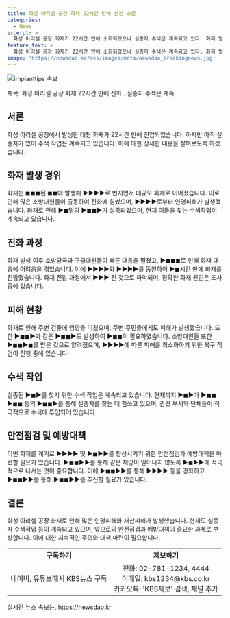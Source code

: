 ```yaml
---
title: 화성 아리셀 공장 화재 22시간 만에 완전 소멸
categories:
  - News
excerpt: >
  화성 아리셀 공장 화재가 22시간 만에 소화되었으나 실종자 수색은 계속되고 있다. 화재 발생 이후 소방당국과 구조대가 현장에서 험난한 화재 속에서 실종자를 수색하고 있다. 해당 사태로 인해 공장 내 손상이 심각한 것으로 보이며, 정확한 피해 규모는 아직 파악되지 않았다. 사고 원인과 추가 소식은 계속해서 업데이트될 예정이다. (출처: 공동취재단)
feature_text: >
  화성 아리셀 공장 화재가 22시간 만에 소화되었으나 실종자 수색은 계속되고 있다. 화재 발생 이후 소방당국과 구조대가 현장에서 험난한 화재 속에서 실종자를 수색하고 있다. 해당 사태로 인해 공장 내 손상이 심각한 것으로 보이며, 정확한 피해 규모는 아직 파악되지 않았다. 사고 원인과 추가 소식은 계속해서 업데이트될 예정이다. (출처: 공동취재단)
image: 'https://newsdao.kr/res/images/meta/newsdao_breakingnews.jpg'
---
```


<p><img src="https://newsdao.kr/res/images/meta/newsdao_breakingnews.jpg" alt="implanttips 속보" /></p>

<p>제목: 화성 아리셀 공장 화재 22시간 만에 진화...실종자 수색은 계속</p>

<h2 data-ke-size="size26">서론</h2>

<p data-ke-size="size16">화성 아리셀 공장에서 발생한 대형 화재가 22시간 만에 진압되었습니다. 하지만 아직 실종자가 있어 수색 작업은 계속되고 있습니다. 이에 대한 상세한 내용을 살펴보도록 하겠습니다.</p>

<h2 data-ke-size="size26">화재 발생 경위</h2>

<p data-ke-size="size16">화재는 ◼︎◼︎◼︎된 ◼︎◼︎에 발생해 ▶︎▶︎▶︎▶︎로 번지면서 대규모 화재로 이어졌습니다. 이로 인해 많은 소방대원들이 출동하여 진화에 힘썼으며, ▶︎▶︎▶︎▶︎로부터 인명피해가 발생했습니다. 화재로 인해 ▶︎◼︎명의 ▶︎◼︎◼︎▶︎가 실종되었으며, 현재 이들을 찾는 수색작업이 계속되고 있습니다.</p>

<h2 data-ke-size="size26">진화 과정</h2>

<p data-ke-size="size16">화재 발생 이후 소방당국과 구급대원들이 빠른 대응을 펼쳤고, ▶︎◼︎◼︎◼︎로 인해 화재 대응에 어려움을 겪었습니다. 이에 ▶︎▶︎▶︎▶︎와 ▶︎▶︎▶︎▶︎를 동원하여 ▶︎◼︎시간 만에 화재를 진압했습니다. 화재 진압 과정에서 ▶︎▶︎▶︎ 된 것으로 파악되며, 정확한 화재 원인은 조사 중에 있습니다.</p>

<h2 data-ke-size="size26">피해 현황</h2>

<p data-ke-size="size16">화재로 인해 주변 건물에 영향을 미쳤으며, 주변 주민들에게도 피해가 발생했습니다. 또한 ▶︎◼︎◼︎▶︎과 같은 ▶︎◼︎◼︎▶︎도 발생하여 ▶︎◼︎◼︎이 필요하였습니다. 소방대원들 또한 ▶︎◼︎◼︎▶︎◼︎를 받은 것으로 알려졌으며, ▶︎▶︎▶︎▶︎에 따른 피해를 최소화하기 위한 복구 작업이 진행 중에 있습니다.</p>

<h2 data-ke-size="size26">수색 작업</h2>

<p data-ke-size="size16">실종된 ▶︎◼︎▶︎를 찾기 위한 수색 작업은 계속되고 있습니다. 현재까지 ▶︎◼︎▶︎가 ▶︎◼︎◼︎ ▶︎◼︎◼︎ 등의 ▶︎◼︎◼︎▶︎를 통해 실종자를 찾는 데 힘쓰고 있으며, 관련 부서와 단체들이 적극적으로 수색에 투입되어 있습니다.</p>

<h2 data-ke-size="size26">안전점검 및 예방대책</h2>

<p data-ke-size="size16">이번 화재를 계기로 ▶︎▶︎▶︎▶︎ 및 ▶︎◼︎▶︎▶︎를 향상시키기 위한 안전점검과 예방대책을 마련할 필요가 있습니다. ▶︎◼︎◼︎▶︎▶︎를 통해 같은 재앙이 일어나지 않도록 ▶︎◼︎▶︎▶︎에 적극적으로 나서는 것이 중요합니다. 이에 ▶︎◼︎◼︎▶︎▶︎를 통해 ▶︎▶︎▶︎▶︎ 등을 강화하고 ▶︎◼︎◼︎▶︎▶︎를 통해 ▶︎◼︎◼︎▶︎▶︎를 추진할 필요가 있습니다.</p>

<h2 data-ke-size="size26">결론</h2>

<p data-ke-size="size16">화성 아리셀 공장 화재로 인해 많은 인명피해와 재산피해가 발생했습니다. 현재도 실종자 수색작업 등이 계속되고 있으며, 앞으로의 안전점검과 예방대책이 중요한 과제로 부상합니다. 이에 대한 지속적인 주의와 대책 마련이 필요합니다.</p>

<table>
  <tbody>
    <tr>
      <td style="text-align: center; height: 17px;"><b>구독하기</b></td>
      <td style="text-align: center; height: 17px;"><b>제보하기</b></td>
    </tr>
    <tr>
      <td style="text-align: center; height: 17px;">네이버, 유튜브에서 KBS뉴스 구독</td>
      <td style="text-align: center; height: 17px;">전화: 02-781-1234, 4444<br>이메일: kbs1234@kbs.co.kr<br>카카오톡: 'KBS제보' 검색, 채널 추가</td>
    </tr>
  </tbody>
</table>
실시간 뉴스 속보는, <a href="https://newsdao.kr" rel="dofollow">https://newsdao.kr</a>



